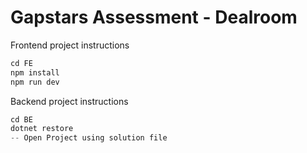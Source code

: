 # Gapstars Assessment - Dealroom

Frontend project instructions 
```js
cd FE
npm install
npm run dev
```


Backend project instructions 
```js
cd BE
dotnet restore
-- Open Project using solution file
```


